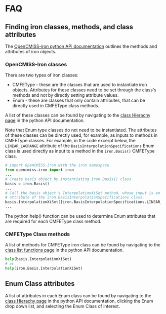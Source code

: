 # FAQ

## Finding iron classes, methods, and class attributes

The [OpenCMISS-iron python API documentation](http://staging.opencmiss.org/documentation/apidoc/iron/latest/python/index.html) outlines the methods and attributes of iron objects.

### OpenCMISS-Iron classes 
There are two types of iron classes:
 - CMFEType - these are the classes that are used to instantiate iron objects. Attributes for these classes need to be set through the class's methods and not by directly setting attribute values.
 - Enum -  these are classes that only contain attributes, that can be directly used in CMFEType class methods. 

A list of these classes can be found by navigating to the [class Hierachy page](http://opencmiss.org/documentation/apidoc/iron/latest/python/hierarchy.html) in the python API documentation. 

Note that Enum type classes do not need to be instantiated. The attributes of these classes can be directly used, for example, as inputs to methods in CMFEType classes. For example, in the code excerpt below, the `LINEAR_LAGRANGE` attribute of the `BasisInterpolationSpecifications` Enum class is used directly as input to a method in the `iron.Basis()` CMFEType class.

```python
# import OpenCMISS-Iron with the iron namespace.
from opencmiss.iron import iron 
...
# Create basis object by instantiating iron.Basis() class.
basis = iron.Basis() 
...
# Call the basis object's InterpolationXiSet method, whose input is an 
# attribute of the iron.BasisInterpolationSpecifications class.
basis.InterpolationXiSet([iron.BasisInterpolationSpecifications.LINEAR_LAGRANGE])
...

```

The python help() function can be used to determine Enum attributes that are required for each CMFEType class method.

### CMFEType Class methods

A list of methods for CMFEType iron class can be found by navigating to the [class list functions page](http://opencmiss.org/documentation/apidoc/iron/latest/python/namespaceiron.html#func-members) in the python API documentation. 
```python
help(basis.InterpolationXiSet)
# or
help(iron.Basis.InterpolationXiSet)

```
## Enum Class attributes

A list of attributes in each Enum class can be found by navigating to the [class Hierachy page](http://opencmiss.org/documentation/apidoc/iron/latest/python/hierarchy.html) in the python API documentation, clicking the Enum drop down list, and selecting the Enum Class of interest.